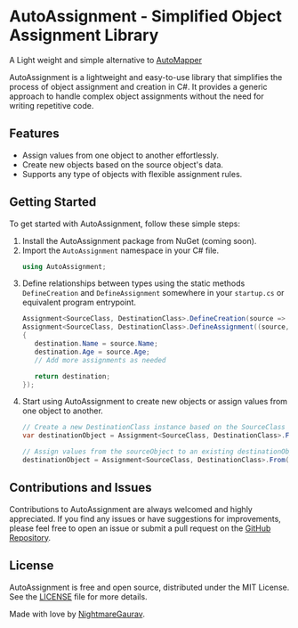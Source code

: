 # AutoAssignment - Simplified Object Assignment Library
A Light weight and simple alternative to [AutoMapper](https://github.com/AutoMapper/AutoMapper)

AutoAssignment is a lightweight and easy-to-use library that simplifies the process of object assignment and creation in C#. It provides a generic approach to handle complex object assignments without the need for writing repetitive code.

## Features

- Assign values from one object to another effortlessly.
- Create new objects based on the source object's data.
- Supports any type of objects with flexible assignment rules.

## Getting Started

To get started with AutoAssignment, follow these simple steps:

1. Install the AutoAssignment package from NuGet (coming soon).
2. Import the `AutoAssignment` namespace in your C# file.
    ```csharp
    using AutoAssignment;
    ```
3. Define relationships between types using the static methods `DefineCreation` and `DefineAssignment` somewhere in your `startup.cs` or equivalent program entrypoint.
    ```csharp
   Assignment<SourceClass, DestinationClass>.DefineCreation(source => new DestinationClass(source.Prop1, source.Prop2+1));
   Assignment<SourceClass, DestinationClass>.DefineAssignment((source, destination) =>
   {
       destination.Name = source.Name;
       destination.Age = source.Age;
       // Add more assignments as needed

       return destination;
   });
   ```
4. Start using AutoAssignment to create new objects or assign values from one object to another.
    ```csharp
   // Create a new DestinationClass instance based on the SourceClass object
    var destinationObject = Assignment<SourceClass, DestinationClass>.From(sourceObject);

    // Assign values from the sourceObject to an existing destinationObject
    destinationObject = Assignment<SourceClass, DestinationClass>.From(sourceObject, destinationObject);
    ```
## Contributions and Issues
Contributions to AutoAssignment are always welcomed and highly appreciated. If you find any issues or have suggestions for improvements, please feel free to open an issue or submit a pull request on the [GitHub Repository](https://github.com/nightmaregaurav/AutoAssignment).

## License
AutoAssignment is free and open source, distributed under the MIT License. See the [LICENSE](https://github.com/nightmaregaurav/AutoAssignment/blob/main/LICENSE) file for more details.

Made with love by [NightmareGaurav](https://github.com/nightmaregaurav).
